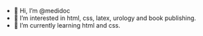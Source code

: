 - 👋 Hi, I’m @medidoc
- 👀 I’m interested in html, css, latex, urology and book publishing.
- 🌱 I’m currently learning html and css. 

<!---
medidoc/medidoc is a ✨ special ✨ repository because its `README.md` (this file) appears on your GitHub profile.
You can click the Preview link to take a look at your changes.
--->
